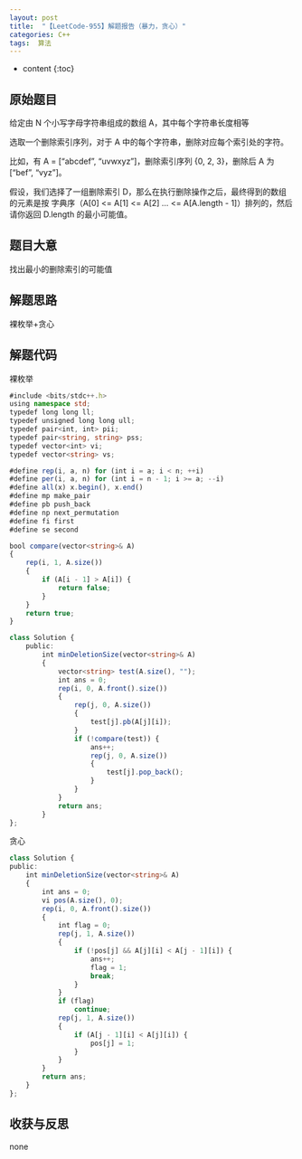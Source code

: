 ```yaml
---
layout: post
title:  "【LeetCode-955】解题报告（暴力，贪心）"
categories: C++
tags:  算法
---
```



* content
{:toc}

## 原始题目

给定由 N 个小写字母字符串组成的数组 A，其中每个字符串长度相等

选取一个删除索引序列，对于 A 中的每个字符串，删除对应每个索引处的字符。

比如，有 A = [“abcdef”, “uvwxyz”]，删除索引序列 {0, 2, 3}，删除后 A 为[“bef”, “vyz”]。

假设，我们选择了一组删除索引 D，那么在执行删除操作之后，最终得到的数组的元素是按 字典序（A[0] <= A[1] <= A[2] … <= A[A.length - 1]）排列的，然后请你返回 D.length 的最小可能值。

## 题目大意

找出最小的删除索引的可能值

## 解题思路

裸枚举+贪心

## 解题代码
裸枚举
```typescript
#include <bits/stdc++.h>
using namespace std;
typedef long long ll;
typedef unsigned long long ull;
typedef pair<int, int> pii;
typedef pair<string, string> pss;
typedef vector<int> vi;
typedef vector<string> vs;

#define rep(i, a, n) for (int i = a; i < n; ++i)
#define per(i, a, n) for (int i = n - 1; i >= a; --i)
#define all(x) x.begin(), x.end()
#define mp make_pair
#define pb push_back
#define np next_permutation
#define fi first
#define se second

bool compare(vector<string>& A)
{
    rep(i, 1, A.size())
    {
        if (A[i - 1] > A[i]) {
            return false;
        }
    }
    return true;
}

class Solution {
    public:
        int minDeletionSize(vector<string>& A)
        {
            vector<string> test(A.size(), "");
            int ans = 0;
            rep(i, 0, A.front().size())
            {
                rep(j, 0, A.size())
                {
                    test[j].pb(A[j][i]);
                }
                if (!compare(test)) {
                    ans++;
                    rep(j, 0, A.size())
                    {
                        test[j].pop_back();
                    }
                }
            }
            return ans;
        }
};
```




贪心
```typescript
class Solution {
public:
    int minDeletionSize(vector<string>& A)
    {
        int ans = 0;
        vi pos(A.size(), 0);
        rep(i, 0, A.front().size())
        {
            int flag = 0;
            rep(j, 1, A.size())
            {
                if (!pos[j] && A[j][i] < A[j - 1][i]) {
                    ans++;
                    flag = 1;
                    break;
                }
            }
            if (flag)
                continue;
            rep(j, 1, A.size())
            {
                if (A[j - 1][i] < A[j][i]) {
                    pos[j] = 1;
                }
            }
        }
        return ans;
    }
};
```

## 收获与反思

none